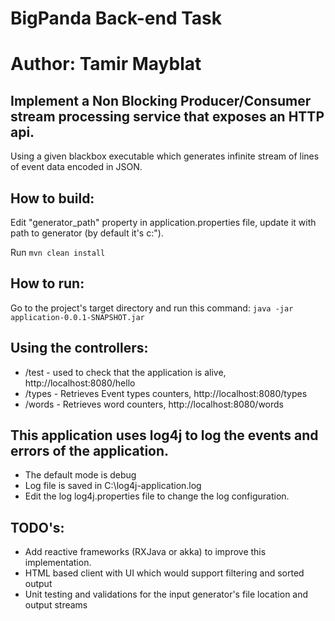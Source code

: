 # BigPanda Back-end Task

# Author: Tamir Mayblat

## Implement a Non Blocking Producer/Consumer stream processing service that exposes an HTTP api.
Using a given blackbox executable which generates infinite stream of lines of event data encoded in JSON. 

## How to build:
Edit "generator_path" property in application.properties file, update it with path to generator (by default it's c:\").

Run `mvn clean install`

## How to run:
Go to the project's target directory and run this command:
`java -jar application-0.0.1-SNAPSHOT.jar`

## Using the controllers: 
* /test - used to check that the application is alive, http://localhost:8080/hello 
* /types - Retrieves Event types counters, http://localhost:8080/types
* /words - Retrieves word counters, http://localhost:8080/words

## This application uses log4j to log the events and errors of the application. 
* The default mode is debug
* Log file is saved in C:\\log4j-application.log
* Edit the log log4j.properties file to change the log configuration.

## TODO's:
* Add reactive frameworks (RXJava or akka) to improve this implementation.   
* HTML based client with UI which would support filtering and sorted output
* Unit testing and validations for the input generator's file location and output streams
 
